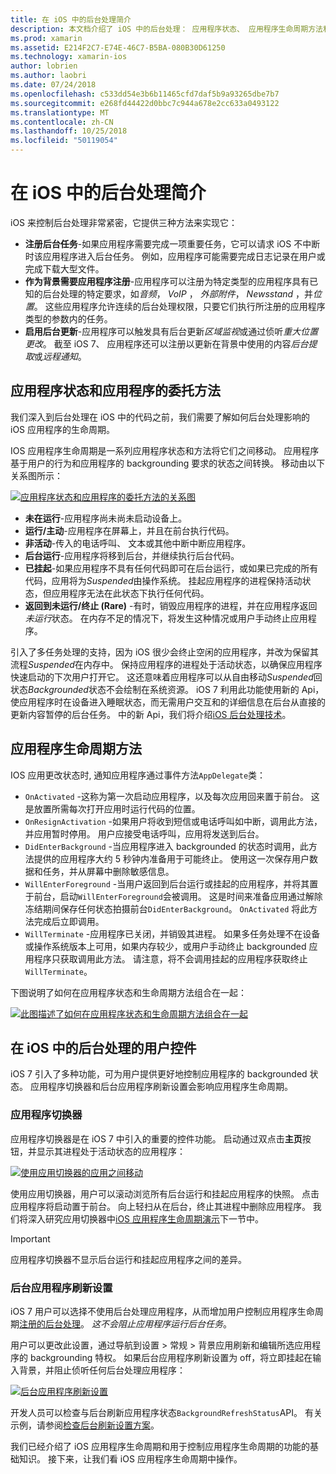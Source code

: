 ```yaml
---
title: 在 iOS 中的后台处理简介
description: 本文档介绍了 iOS 中的后台处理： 应用程序状态、 应用程序生命周期方法和后台应用程序刷新。
ms.prod: xamarin
ms.assetid: E214F2C7-E74E-46C7-B5BA-080B30D61250
ms.technology: xamarin-ios
author: lobrien
ms.author: laobri
ms.date: 07/24/2018
ms.openlocfilehash: c533dd54e3b6b11465cfd7daf5b9a93265dbe7b7
ms.sourcegitcommit: e268fd44422d0bbc7c944a678e2cc633a0493122
ms.translationtype: MT
ms.contentlocale: zh-CN
ms.lasthandoff: 10/25/2018
ms.locfileid: "50119054"
---
```

# <a name="introduction-to-backgrounding-in-ios"></a>在 iOS 中的后台处理简介

iOS 来控制后台处理非常紧密，它提供三种方法来实现它：

-  **注册后台任务**-如果应用程序需要完成一项重要任务，它可以请求 iOS 不中断时该应用程序进入后台任务。 例如，应用程序可能需要完成日志记录在用户或完成下载大型文件。
-  **作为背景需要应用程序注册**-应用程序可以注册为特定类型的应用程序具有已知的后台处理的特定要求，如*音频*， *VoIP* ， *外部附件*， *Newsstand* ，并*位置*。 这些应用程序允许连续的后台处理权限，只要它们执行所注册的应用程序类型的参数内的任务。
-  **启用后台更新**-应用程序可以触发具有后台更新*区域监视*或通过侦听*重大位置更改*。 截至 iOS 7、 应用程序还可以注册以更新在背景中使用的内容*后台提取*或*远程通知*。


## <a name="application-states-and-application-delegate-methods"></a>应用程序状态和应用程序的委托方法

我们深入到后台处理在 iOS 中的代码之前，我们需要了解如何后台处理影响的 iOS 应用程序的生命周期。

IOS 应用程序生命周期是一系列应用程序状态和方法将它们之间移动。 应用程序基于用户的行为和应用程序的 backgrounding 要求的状态之间转换。 移动由以下关系图所示：

 [![](introduction-to-backgrounding-in-ios-images/applicationlifecycle-.png "应用程序状态和应用程序的委托方法的关系图")](introduction-to-backgrounding-in-ios-images/applicationlifecycle-.png#lightbox)

-  **未在运行**-应用程序尚未尚未启动设备上。
-  **运行/主动**-应用程序在屏幕上，并且在前台执行代码。
-  **非活动**-传入的电话呼叫、 文本或其他中断中断应用程序。
-  **后台运行**-应用程序将移到后台，并继续执行后台代码。
-  **已挂起**-如果应用程序不具有任何代码即可在后台运行，或如果已完成的所有代码，应用将为*Suspended*由操作系统。 挂起应用程序的进程保持活动状态，但应用程序无法在此状态下执行任何代码。
-  **返回到未运行/终止 (Rare)** -有时，销毁应用程序的进程，并在应用程序返回*未运行*状态。 在内存不足的情况下，将发生这种情况或用户手动终止应用程序。


引入了多任务处理的支持，因为 iOS 很少会终止空闲的应用程序，并改为保留其流程*Suspended*在内存中。 保持应用程序的进程处于活动状态，以确保应用程序快速启动的下次用户打开它。 这还意味着应用程序可以从自由移动*Suspended*回状态*Backgrounded*状态不会绘制在系统资源。 iOS 7 利用此功能使用新的 Api，使应用程序时在设备进入睡眠状态，而无需用户交互和的详细信息在后台从直接的更新内容暂停的后台任务。 中的新 Api，我们将介绍[iOS 后台处理技术](~/ios/app-fundamentals/backgrounding/ios-backgrounding-techniques/index.md)。

## <a name="application-lifecycle-methods"></a>应用程序生命周期方法

IOS 应用更改状态时, 通知应用程序通过事件方法`AppDelegate`类：

-  `OnActivated` -这称为第一次启动应用程序，以及每次应用回来置于前台。 这是放置所需每次打开应用时运行代码的位置。
-  `OnResignActivation` -如果用户将收到短信或电话呼叫如中断，调用此方法，并应用暂时停用。 用户应接受电话呼叫，应用将发送到后台。
-  `DidEnterBackground` -当应用程序进入 backgrounded 的状态时调用，此方法提供的应用程序大约 5 秒钟内准备用于可能终止。 使用这一次保存用户数据和任务，并从屏幕中删除敏感信息。
-  `WillEnterForeground` -当用户返回到后台运行或挂起的应用程序，并将其置于前台，启动`WillEnterForeground`会被调用。 这是时间来准备应用通过解除冻结期间保存任何状态拍摄前台`DidEnterBackground`。  `OnActivated` 将此方法完成后立即调用。
-  `WillTerminate` -应用程序已关闭，并销毁其进程。 如果多任务处理不在设备或操作系统版本上可用，如果内存较少，或用户手动终止 backgrounded 应用程序只获取调用此方法。 请注意，将不会调用挂起的应用程序获取终止`WillTerminate`。


下图说明了如何在应用程序状态和生命周期方法组合在一起：

 [![](introduction-to-backgrounding-in-ios-images/image2.png "此图描述了如何在应用程序状态和生命周期方法组合在一起")](introduction-to-backgrounding-in-ios-images/image2.png#lightbox)

## <a name="user-controls-for-backgrounding-in-ios"></a>在 iOS 中的后台处理的用户控件

iOS 7 引入了多种功能，可为用户提供更好地控制应用程序的 backgrounded 状态。 应用程序切换器和后台应用程序刷新设置会影响应用程序生命周期。

### <a name="app-switcher"></a>应用程序切换器

应用程序切换器是在 iOS 7 中引入的重要的控件功能。 启动通过双点击**主页**按钮，并显示其进程处于活动状态的应用程序：

 [![](introduction-to-backgrounding-in-ios-images/app-switcher-.png "使用应用切换器的应用之间移动")](introduction-to-backgrounding-in-ios-images/app-switcher-.png#lightbox)

使用应用切换器，用户可以滚动浏览所有后台运行和挂起应用程序的快照。 点击应用程序将启动置于前台。 向上轻扫从在后台，终止其进程中删除应用程序。 我们将深入研究应用切换器中[iOS 应用程序生命周期演示](~/ios/app-fundamentals/backgrounding/application-lifecycle-demo.md)下一节中。

> [!IMPORTANT]
> 应用程序切换器不显示后台运行和挂起应用程序之间的差异。



### <a name="background-app-refresh-settings"></a>后台应用程序刷新设置

iOS 7 用户可以选择不使用后台处理应用程序，从而增加用户控制应用程序生命周期[注册的后台处理](~/ios/app-fundamentals/backgrounding/ios-backgrounding-techniques/registering-applications-to-run-in-background.md)。 *这不会阻止应用程序运行后台任务*。

用户可以更改此设置，通过导航到<span class="uiitem">设置 > 常规 > 背景应用刷新</span>和编辑所选应用程序的 backgrounding 特权。 如果后台应用程序刷新设置为 off，将立即挂起在输入背景，并阻止侦听任何后台处理应用程序：

 [![](introduction-to-backgrounding-in-ios-images/settings-.png "后台应用程序刷新设置")](introduction-to-backgrounding-in-ios-images/settings-.png#lightbox)

开发人员可以检查与后台刷新应用程序状态`BackgroundRefreshStatus`API。 有关示例，请参阅[检查后台刷新设置方案](https://github.com/xamarin/recipes/tree/master/Recipes/ios/multitasking/check_background_refresh_setting)。

我们已经介绍了 iOS 应用程序生命周期和用于控制应用程序生命周期的功能的基础知识。 接下来，让我们看 iOS 应用程序生命周期中操作。

